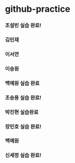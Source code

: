 # github-practice

### 조설빈 실습 완료!
### 김민재
### 이서연
### 이승원
### 백예원 실습 완료
### 조승용 실습 완료!
### 박진현 실습완료
### 장민호 실습 완료!
### 백예원
### 신세정 실습 완료!
